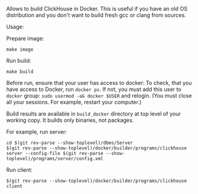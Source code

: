 Allows to build ClickHouse in Docker.
This is useful if you have an old OS distribution and you don't want to build fresh gcc or clang from sources.

Usage:

Prepare image:
```
make image
```

Run build:
```
make build
```

Before run, ensure that your user has access to docker:
To check, that you have access to Docker, run `docker ps`.
If not, you must add this user to `docker` group: `sudo usermod -aG docker $USER` and relogin.
(You must close all your sessions. For example, restart your computer.)

Build results are available in `build_docker` directory at top level of your working copy.
It builds only binaries, not packages.

For example, run server:
```
cd $(git rev-parse --show-toplevel)/dbms/Server
$(git rev-parse --show-toplevel)/docker/builder/programs/clickhouse server --config-file $(git rev-parse --show-toplevel)/programs/server/config.xml
```

Run client:
```
$(git rev-parse --show-toplevel)/docker/builder/programs/clickhouse client
```
